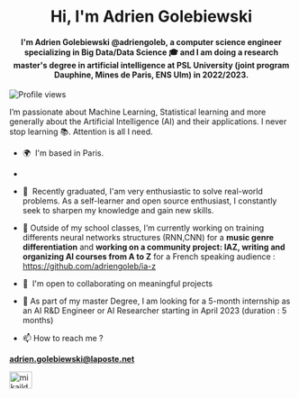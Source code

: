 <h1 align="center">Hi, I'm Adrien Golebiewski</h1>
<h4 align="center">I'm Adrien Golebiewski @adriengoleb, a computer science engineer specializing in Big Data/Data Science 🎓 and I am doing a research master's degree in artificial intelligence at PSL University (joint program Dauphine, Mines de Paris, ENS Ulm) in 2022/2023.</h4>

![Profile views](https://gpvc.arturio.dev/adriengoleb)

I’m passionate about Machine Learning, Statistical learning and more generally about the Artificial Intelligence (AI) and their applications. I never stop learning 📚. Attention is all I need.


*   🌍  I'm based in Paris.
*  
*   🧠  Recently graduated, I'am very enthusiastic to solve real-world problems. As a self-learner and open source enthusiast, I constantly seek to sharpen my knowledge and            gain new skills.

*   🔭 Outside of my school classes, I’m currently working on training differents neural networks structures (RNN,CNN) for a **music genre differentiation** and **working            on a community project: IAZ, writing and organizing AI courses from A to Z** for a French speaking audience : https://github.com/adriengoleb/ia-z

*   🤝  I'm open to collaborating on meaningful projects

*   🔎  As part of my master Degree, I am looking for a 5-month internship as an AI R&D Engineer or AI Researcher starting in April 2023 (duration : 5 months)

*   📫 How to reach me ? 

**adrien.golebiewski@laposte.net**

<a href="https://www.linkedin.com/in/adrien-golebiewski-239495158/" target="blank"><img align="center" src="https://raw.githubusercontent.com/rahuldkjain/github-profile-readme-generator/master/src/images/icons/Social/linked-in-alt.svg" alt="mikailduzenli" height="30" width="40" /></a>
